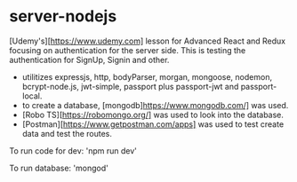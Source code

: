 # server-nodejs

[Udemy's][https://www.udemy.com] lesson for Advanced React and Redux focusing on authentication for the server side. This is testing the authentication for SignUp, Signin and other.

-  utilitizes expressjs, http, bodyParser, morgan, mongoose, nodemon, bcrypt-node.js, jwt-simple, passport plus passport-jwt and passport-local.
- to create a database, [mongodb]https://www.mongodb.com/] was used.
- [Robo TS][https://robomongo.org/] was used to look into the database.
- [Postman][https://www.getpostman.com/apps] was used to test create data and test the routes.

To run code for dev:
'npm run dev'

To run database:
'mongod'
